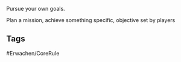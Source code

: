 Pursue your own goals.

Plan a mission, achieve something specific, objective set by players

## Tags
#Erwachen/CoreRule 
